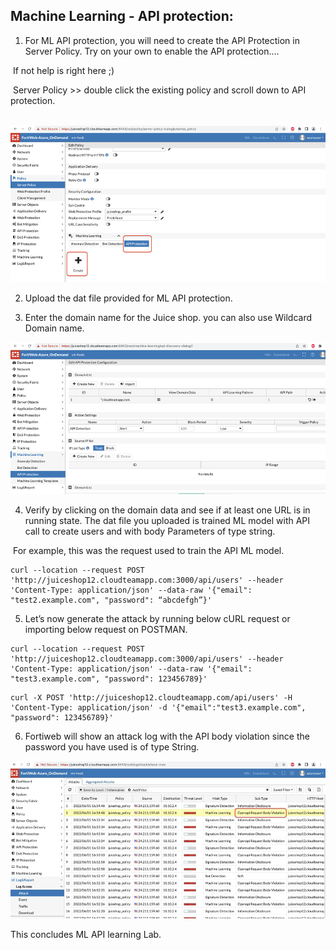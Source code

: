 ## Machine Learning - API protection:

1) For ML API protection, you will need to create the API Protection in Server Policy. Try on your own to enable the API protection….

 

 

 

 

​		If not help is right here ;) 

​		Server Policy >> double click the existing policy and scroll down to API protection. 

​		![image-20220602175756759](image-20220602175756759.png)

2) Upload the dat file provided for ML API protection. 

3) Enter the domain name for the Juice shop. you can also use Wildcard Domain name. 

![image-20220602175809643](image-20220602175809643.png)

4) Verify by clicking on the domain data and see if at least one URL is in running state. The dat file you uploaded is trained ML model with API call to create users and with body Parameters of type string. 

​		For example, this was the request used to train the API ML model.

```
curl --location --request POST 'http://juiceshop12.cloudteamapp.com:3000/api/users' --header 'Content-Type: application/json' --data-raw '{"email": "test2.example.com", "password": “abcdefgh”}'
```



5) Let’s now generate the attack by running below cURL request or importing below request on POSTMAN.

```
curl --location --request POST 'http://juiceshop12.cloudteamapp.com:3000/api/users' --header 'Content-Type: application/json' --data-raw '{"email": "test3.example.com", "password": 123456789}'

```

```
curl -X POST 'http://juiceshop12.cloudteamapp.com/api/users' -H 'Content-Type: application/json' -d '{"email":"test3.example.com", "password": 123456789}'
```



6) Fortiweb will show an attack log with the API body violation since the password you have used is of type String. 

![image-20220602175818131](image-20220602175818131.png)

This concludes ML API learning Lab. 